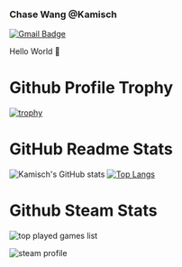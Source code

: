 ### Chase Wang @Kamisch
[![Gmail Badge](https://img.shields.io/badge/-Gmail-d14836?style=flat-square&logo=Gmail&logoColor=white&link=mailto:chasewyt@gmail.com)](mailto:chasewyt@gmail.com)

Hello World 👋
# Github Profile Trophy

[![trophy](https://github-profile-trophy.vercel.app/?username=kamisch&theme=dracula&row=1)](https://github.com/ryo-ma/github-profile-trophy)  

# GitHub Readme Stats

![Kamisch's GitHub stats](https://github-readme-stats.vercel.app/api?username=kamisch&count_private=true&show_icons=true&line_height=20&bg_color=282a36&icon_color=a2e6fa&text_color=f0f1f5&title_color=de87be) [![Top Langs](https://github-readme-stats.vercel.app/api/top-langs/?username=kamisch&langs_count=6%hide=HLSL&layout=compact&bg_color=282a36&icon_color=a2e6fa&text_color=f0f1f5&title_color=de87be)](https://github.com/kamisch)

# Github Steam Stats
![top played games list](https://githubsteamstats.herokuapp.com/api/getOwnedGames/76561198134424238?bgColor=282a36&textColor=de87be&boarderColor=000000&boarderWidth=1&row=2&col=3)

![steam profile](https://githubsteamstats.herokuapp.com/api/getPlayerSummaries/76561198134424238?bgColor=282a36&textColor=de87be&boarderColor=000000&boarderWidth=4)




